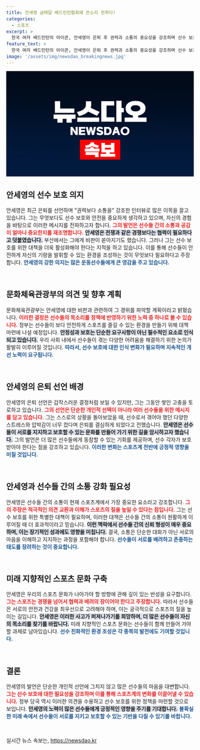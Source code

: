 ```yaml
---
title: 안세영 금메달 배드민턴협회에 쓴소리 전하다!
categories:
  - 스포츠
excerpt: >
  한국 여자 배드민턴의 아이콘, 안세영이 은퇴 후 권력과 소통의 중요성을 강조하며 선수 보호에 대한 논의를 촉구했다. 문체부는 안세영 비판에 대한 경위를 조사할 예정이다. 이 소식의 배경을 궁금해할 시간!
feature_text: >
  한국 여자 배드민턴의 아이콘, 안세영이 은퇴 후 권력과 소통의 중요성을 강조하며 선수 보호에 대한 논의를 촉구했다. 문체부는 안세영 비판에 대한 경위를 조사할 예정이다. 이 소식의 배경을 궁금해할 시간!
image: '/assets/img/newsdao_breakingnews.jpg'
---
```


<p><img src="/assets/img/newsdao_breakingnews.jpg" alt="firstkoreanews 속보" /></p>

<h2 data-ke-size="size26">안세영의 선수 보호 의지</h2>

<p data-ke-size="size16">안세영은 최근 은퇴를 선언하며 "권력보다 소통을" 강조한 인터뷰로 많은 이목을 끌고 있습니다. 그는 무엇보다도 선수 보호와 안전을 중요하게 생각하고 있으며, 자신의 경험을 바탕으로 이러한 메시지를 전파하고자 합니다. <b><span style="color: #ee2323;">그의 발언은 선수들 간의 소통과 공감이 얼마나 중요한지를 재조명합니다.</span></b> <b><span style="background-color: #21538527;">안세영은 전쟁과 같은 경쟁보다는 협력이 필요하다고 덧붙였습니다.</span></b> 부산에서는 그에게 비판이 쏟아지기도 했습니다. 그러나 그는 선수 보호를 위한 대책을 더욱 활성화해야 한다는 지적을 하고 있습니다. 이를 통해 선수들이 안전하게 자신의 기량을 발휘할 수 있는 환경을 조성하는 것이 무엇보다 필요하다고 주장합니다. <b><span style="color: #1a5490;">안세영의 강한 의지는 많은 운동선수들에게 큰 영감을 주고 있습니다.</span></b> </p>

<p data-ke-size="size16">&nbsp;</p>

<h2 data-ke-size="size26">문화체육관광부의 의견 및 향후 계획</h2>

<p data-ke-size="size16">문화체육관광부는 안세영에 대한 비판과 관련하여 그 경위를 파악할 계획이라고 밝혔습니다. <b><span style="color: #ee2323;">이러한 결정은 선수들의 목소리를 정책에 반영하기 위한 노력 중 하나로 볼 수 있습니다.</span></b> 정부는 선수들이 보다 안전하게 스포츠를 즐길 수 있는 환경을 만들기 위해 대책 마련에 나설 예정입니다. <b><span style="background-color: #21538527;">안정성과 보호는 단순한 요구사항이 아닌 필수적인 요소로 인식되고 있습니다.</span></b> 우리 사회 내에서 선수들이 겪는 다양한 어려움을 해결하기 위한 논의가 활발히 이루어질 것입니다. <b><span style="color: #1a5490;">따라서, 선수 보호에 대한 인식 변화가 필요하며 지속적인 개선 노력이 요구됩니다.</span></b> </p>

<p data-ke-size="size16">&nbsp;</p>

<h2 data-ke-size="size26">안세영의 은퇴 선언 배경</h2>

<p data-ke-size="size16">안세영의 은퇴 선언은 갑작스러운 결정처럼 보일 수 있지만, 그는 그동안 쌓인 고충을 토로하고 있습니다. <b><span style="color: #ee2323;">그의 선언은 단순한 개인적 선택이 아니라 여러 선수들을 위한 메시지를 담고 있습니다.</span></b> 그는 스스로의 상황을 돌아보았을 때, 선수로서 겪어야 했던 다양한 스트레스와 압박감이 너무 컸다며 은퇴를 결심하게 되었다고 전했습니다. <b><span style="background-color: #21538527;">안세영은 선수들이 서로를 지지하고 보호할 수 있는 문화를 만들어 가기 위한 길을 암시하고자 했습니다.</span></b> 그의 발언은 더 많은 선수들에게 동참할 수 있는 기회를 제공하며, 선수 각자가 보호받아야 한다는 점을 강조하고 있습니다. <b><span style="color: #1a5490;">이러한 변화는 스포츠계 전반에 긍정적 영향을 미칠 것입니다.</span></b> </p>

<p data-ke-size="size16">&nbsp;</p>

<h2 data-ke-size="size26">안세영과 선수들 간의 소통 강화 필요성</h2>

<p data-ke-size="size16">안세영은 선수들 간의 소통이 현재 스포츠계에서 가장 중요한 요소라고 강조합니다. <b><span style="color: #ee2323;">그의 주장은 적극적인 의견 교환과 이해가 스포츠의 질을 높일 수 있다는 점입니다.</span></b> 그는 선수 보호를 위한 특별한 대책이 필요하며, 이러한 대책은 선수들 간의 소통이 원활하게 이루어질 때 더 효과적이라고 믿습니다. <b><span style="background-color: #21538527;">이런 맥락에서 선수들 간의 신뢰 형성이 매우 중요하며, 이는 장기적인 성과에도 영향을 미칩니다.</span></b> 결국, 소통은 단순한 대화가 아닌 서로의 마음을 이해하고 지지하는 과정을 포함해야 합니다. <b><span style="color: #1a5490;">선수들이 서로를 배려하고 존중하는 태도를 장려하는 것이 중요합니다.</span></b> </p>

<p data-ke-size="size16">&nbsp;</p>

<h2 data-ke-size="size26">미래 지향적인 스포츠 문화 구축</h2>

<p data-ke-size="size16">안세영은 우리의 스포츠 문화가 나아가야 할 방향에 관해 깊이 있는 반성을 요구합니다. <b><span style="color: #ee2323;">그는 스포츠는 경쟁을 넘어서 협력과 배려의 장이어야 한다고 주장합니다.</span></b> 따라서 선수들은 서로의 안전과 건강을 최우선으로 고려해야 하며, 이는 궁극적으로 스포츠의 질을 높이는 길입니다. <b><span style="background-color: #21538527;">안세영은 이러한 사고가 퍼져나가기를 희망하며, 더 많은 선수들이 자신의 목소리를 찾기를 바랍니다.</span></b> 미래 지향적인 스포츠 문화는 선수들이 함께 만들어 가야 할 과제로 남아있습니다. <b><span style="color: #1a5490;">선수 친화적인 환경 조성은 각 종목의 발전에도 기여할 것입니다.</span></b> </p>

<p data-ke-size="size16">&nbsp;</p>

<h2 data-ke-size="size26">결론</h2>

<p data-ke-size="size16">안세영의 발언은 단순한 개인적 선언에 그치지 않고 많은 선수들의 마음을 대변합니다. <b><span style="color: #ee2323;">그는 선수 보호에 대한 필요성을 강조하며 이를 통해 스포츠계의 변화를 이끌어낼 수 있습니다.</span></b> 정부 당국 역시 이러한 의견을 수용하고 선수 보호를 위한 정책을 마련할 것으로 보입니다. <b><span style="background-color: #21538527;">안세영의 노력이 많은 선수들에게 긍정적인 영향을 주기를 기대합니다.</span></b> <b><span style="color: #1a5490;">불확실한 미래 속에서 선수들이 서로를 지키고 보호할 수 있는 기반을 다질 수 있기를 바랍니다.</span></b> </p>

<p data-ke-size="size16">&nbsp;</p>
실시간 뉴스 속보는, <a href="https://newsdao.kr" rel="dofollow">https://newsdao.kr</a>


